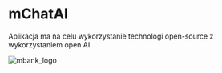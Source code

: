 # mChatAI
Aplikacja ma na celu wykorzystanie technologi open-source z wykorzystaniem open AI

![mbank_logo](https://github.com/RDDSDHD/mChatAI/assets/151750224/5626d53f-81b3-45fb-b8e0-9c410d292b09)
